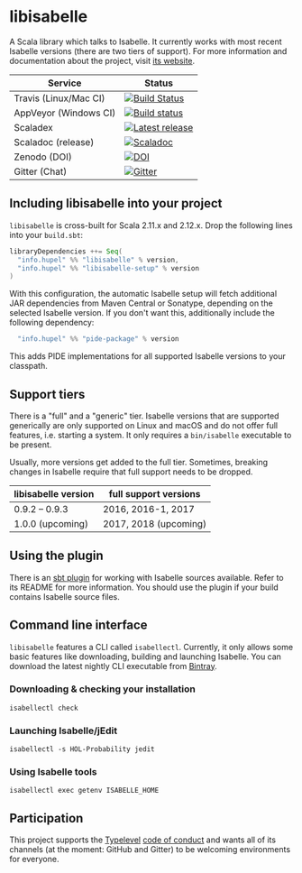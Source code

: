 # libisabelle

A Scala library which talks to Isabelle.
It currently works with most recent Isabelle versions (there are two tiers of support).
For more information and documentation about the project, visit [its website](https://lars.hupel.info/libisabelle/).

| Service                   | Status |
| ------------------------- | ------ |
| Travis (Linux/Mac CI)     | [![Build Status](https://travis-ci.org/larsrh/libisabelle.svg?branch=master)](https://travis-ci.org/larsrh/libisabelle) |
| AppVeyor (Windows CI)     | [![Build status](https://ci.appveyor.com/api/projects/status/uuafgv21ragvoqei/branch/master?svg=true)](https://ci.appveyor.com/project/larsrh/libisabelle/branch/master) |
| Scaladex                  | [![Latest release](https://index.scala-lang.org/larsrh/libisabelle/libisabelle/latest.svg?color=orange)](https://index.scala-lang.org/larsrh/libisabelle) |
| Scaladoc (release)        | [![Scaladoc](https://javadoc-badge.appspot.com/info.hupel/libisabelle-docs_2.12.svg?label=scaladoc)](https://javadoc-badge.appspot.com/info.hupel/libisabelle-docs_2.12) |
| Zenodo (DOI)              | [![DOI](https://zenodo.org/badge/DOI/10.5281/zenodo.591695.svg)](https://doi.org/10.5281/zenodo.591695) |
| Gitter (Chat)             | [![Gitter](https://badges.gitter.im/Join%20Chat.svg)](https://gitter.im/larsrh/libisabelle) |


## Including libisabelle into your project

`libisabelle` is cross-built for Scala 2.11.x and 2.12.x.
Drop the following lines into your `build.sbt`:

```scala
libraryDependencies ++= Seq(
  "info.hupel" %% "libisabelle" % version,
  "info.hupel" %% "libisabelle-setup" % version
)
```

With this configuration, the automatic Isabelle setup will fetch additional JAR dependencies from Maven Central or Sonatype, depending on the selected Isabelle version.
If you don't want this, additionally include the following dependency:

```scala
  "info.hupel" %% "pide-package" % version
```

This adds PIDE implementations for all supported Isabelle versions to your classpath.


## Support tiers

There is a "full" and a "generic" tier.
Isabelle versions that are supported generically are only supported on Linux and macOS and do not offer full features, i.e. starting a system.
It only requires a `bin/isabelle` executable to be present.

Usually, more versions get added to the full tier.
Sometimes, breaking changes in Isabelle require that full support needs to be dropped.

| libisabelle version | full support versions   |
| ------------------- | ----------------------- |
| 0.9.2 – 0.9.3       | 2016, 2016-1, 2017      |
| 1.0.0 (upcoming)    | 2017, 2018 (upcoming)   |


## Using the plugin

There is an [sbt plugin](https://github.com/larsrh/sbt-libisabelle/) for working with Isabelle sources available.
Refer to its README for more information.
You should use the plugin if your build contains Isabelle source files.


## Command line interface

`libisabelle` features a CLI called `isabellectl`.
Currently, it only allows some basic features like downloading, building and launching Isabelle.
You can download the latest nightly CLI executable from [Bintray](https://dl.bintray.com/larsrh/libisabelle/nightly/isabellectl).


### Downloading & checking your installation

```
isabellectl check
```


### Launching Isabelle/jEdit

```
isabellectl -s HOL-Probability jedit
```


### Using Isabelle tools

```
isabellectl exec getenv ISABELLE_HOME
```


## Participation

This project supports the [Typelevel][typelevel] [code of conduct][codeofconduct] and wants all of its channels (at the moment: GitHub and Gitter) to be welcoming environments for everyone.

[typelevel]: https://typelevel.org/
[codeofconduct]: https://typelevel.org/conduct.html
